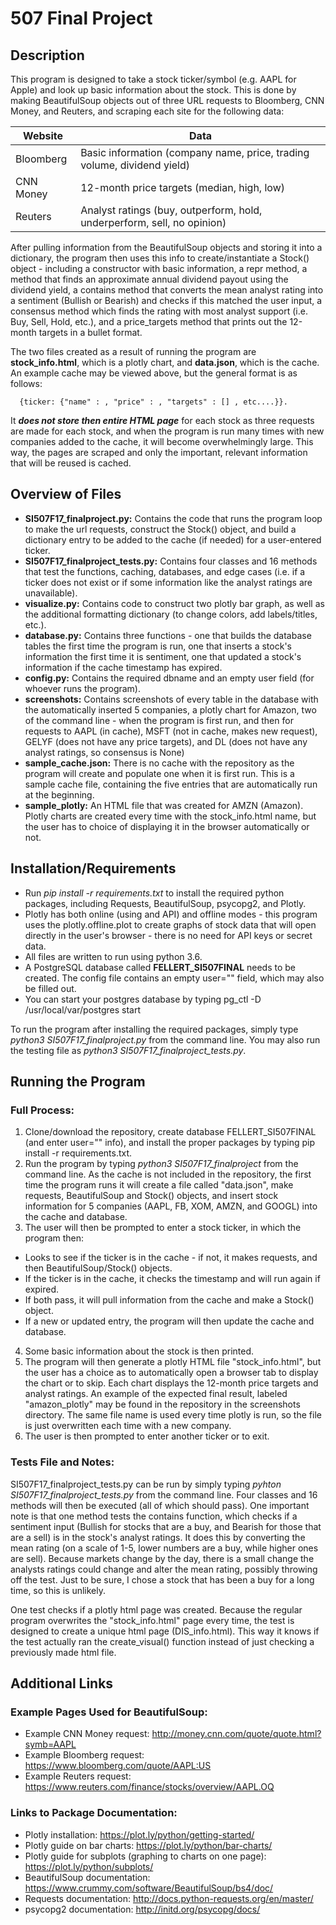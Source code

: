 # 507 Final Project

## Description

This program is designed to take a stock ticker/symbol (e.g. AAPL for Apple)
and look up basic information about the stock. This is done by making BeautifulSoup
objects out of three URL requests to Bloomberg, CNN Money, and Reuters, and scraping
each site for the following data:

Website    | Data
---------- | -------------
Bloomberg  | Basic information (company name, price, trading volume, dividend yield)
CNN Money  | 12-month price targets (median, high, low)
Reuters    | Analyst ratings (buy, outperform, hold, underperform, sell, no opinion)

After pulling information from the BeautifulSoup objects and storing it into a dictionary,
the program then uses this info to create/instantiate a Stock() object - including a constructor with basic information,
a repr method, a method that finds an approximate annual dividend payout using the dividend yield, a
contains method that converts the mean analyst rating into a sentiment (Bullish or Bearish) and
checks if this matched the user input, a consensus method which finds the rating with most analyst support
(i.e. Buy, Sell, Hold, etc.), and a price_targets method that prints out the 12-month targets in a bullet format.

The two files created as a result of running the program are **stock_info.html**, which is a plotly chart, and **data.json**, which is the cache. An example cache may be viewed above, but the general format is as follows:

      {ticker: {"name" : , "price" : , "targets" : [] , etc....}}.

It ***does not store then entire HTML page*** for each stock as three requests are made for each stock, and when the program is run many times with new companies added to the cache, it will become overwhelmingly large. This way, the pages are scraped and only the important, relevant information that will be reused is cached.

## Overview of Files

* **SI507F17_finalproject.py:** Contains the code that runs the program loop to make the url requests, construct the Stock() object, and build a dictionary entry to be added to the cache (if needed) for a user-entered ticker.
* **SI507F17_finalproject_tests.py:** Contains four classes and 16 methods that test the functions, caching, databases, and edge cases (i.e. if a ticker does not exist or if some information like the analyst ratings are unavailable).
* **visualize.py:** Contains code to construct two plotly bar graph, as well as the additional formatting dictionary (to change colors, add labels/titles, etc.).
* **database.py:** Contains three functions - one that builds the database tables the first time the program is run, one that inserts a stock's information the first time it is sentiment, one that updated a stock's information if the cache timestamp has expired.
* **config.py:** Contains the required dbname and an empty user field (for whoever runs the program).
* **screenshots:** Contains screenshots of every table in the database with the automatically inserted 5 companies, a plotly chart for Amazon, two of the command line - when the program is first run, and then for requests to AAPL (in cache), MSFT (not in cache, makes new request), GELYF (does not have any price targets), and DL (does not have any analyst ratings, so consensus is None)
* **sample_cache.json:** There is no cache with the repository as the program will create and populate one when it is first run. This is a sample cache file, containing the five entries that are automatically run at the beginning.
* **sample_plotly:** An HTML file that was created for AMZN (Amazon). Plotly charts are created every time with the stock_info.html name, but the user has to choice of displaying it in the browser automatically or not.

## Installation/Requirements

* Run *pip install -r requirements.txt* to install the required python packages, including
   Requests, BeautifulSoup, psycopg2, and Plotly.
* Plotly has both online (using and API) and offline modes - this program
   uses the plotly.offline.plot to create graphs of stock data that will open directly in the
   user's browser - there is no need for API keys or secret data.
* All files are written to run using python 3.6.
* A PostgreSQL database called **FELLERT_SI507FINAL** needs to be created. The config file
   contains an empty user="" field, which may also be filled out.
* You can start your postgres database by typing pg_ctl -D /usr/local/var/postgres start

To run the program after installing the required packages, simply type *python3 SI507F17_finalproject.py*
from the command line. You may also run the testing file as *python3 SI507F17_finalproject_tests.py*.

## Running the Program

### Full Process:
1. Clone/download the repository, create database FELLERT_SI507FINAL (and enter user="" info),
  and install the proper packages by typing pip install -r requirements.txt.
2. Run the program by typing *python3 SI507F17_finalproject* from the command line. As the cache is not included in the
  repository, the first time the program runs it will create a file called "data.json", make requests, BeautifulSoup
  and Stock() objects, and insert stock information for 5 companies (AAPL, FB, XOM, AMZN, and GOOGL) into the cache and database.
3. The user will then be prompted to enter a stock ticker, in which the program then:
  * Looks to see if the ticker is in the cache - if not, it makes requests, and then BeautifulSoup/Stock() objects.
  * If the ticker is in the cache, it checks the timestamp and will run again if expired.
  * If both pass, it will pull information from the cache and make a Stock() object.
  * If a new or updated entry, the program will then update the cache and database.
4. Some basic information about the stock is then printed.
5. The program will then generate a plotly HTML file "stock_info.html", but the user has a choice as to automatically open
  a browser tab to display the chart or to skip. Each chart displays the 12-month price targets and analyst ratings. An example of the expected final result, labeled "amazon_plotly" may be found in the repository in the screenshots directory. The same file name is used every time plotly is run, so the file is just overwritten each time with a new company.
6. The user is then prompted to enter another ticker or to exit.

### Tests File and Notes:
SI507F17_finalproject_tests.py can be run by simply typing *pyhton SI507F17_finalproject_tests.py* from the command line.
Four classes and 16 methods will then be executed (all of which should pass). One important note is that one method tests the contains function, which checks if a sentiment input (Bullish for stocks that are a buy, and Bearish for those that are a sell) is in the stock's analyst ratings. It does this by converting the mean rating (on a scale of 1-5, lower numbers are a buy, while
higher ones are sell). Because markets change by the day, there is a small change the analysts ratings could change and alter the mean rating, possibly throwing off the test. Just to be sure, I chose a stock that has been a buy for a long time, so this is unlikely.

One test checks if a plotly html page was created. Because the regular program overwrites the "stock_info.html" page every time, the test is designed to create a unique html page (DIS_info.html). This way it knows if the test actually ran the create_visual() function instead of just checking a previously made html file. 

## Additional Links

### Example Pages Used for BeautifulSoup:
* Example CNN Money request: http://money.cnn.com/quote/quote.html?symb=AAPL
* Example Bloomberg request: https://www.bloomberg.com/quote/AAPL:US
* Example Reuters request: https://www.reuters.com/finance/stocks/overview/AAPL.OQ

### Links to Package Documentation:
* Plotly installation: https://plot.ly/python/getting-started/
* Plotly guide on bar charts: https://plot.ly/python/bar-charts/
* Plotly guide for subplots (graphing to charts on one page): https://plot.ly/python/subplots/
* BeautifulSoup documentation: https://www.crummy.com/software/BeautifulSoup/bs4/doc/
* Requests documentation: http://docs.python-requests.org/en/master/
* psycopg2 documentation: http://initd.org/psycopg/docs/
